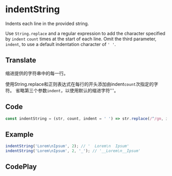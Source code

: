 # indentString

Indents each line in the provided string.

Use `String.replace` and a regular expression to add the character specified by `indent` `count` times at the start of each line.
Omit the third parameter, `indent`, to use a default indentation character of `' '`.

## Translate

缩进提供的字符串中的每一行。

使用String.replace和正则表达式在每行的开头添加由indent`count`次指定的字符。
省略第三个参数`indent`，以使用默认的缩进字符'''。

## Code

```js
const indentString = (str, count, indent = ' ') => str.replace(/^/gm, indent.repeat(count));
```

## Example

```js
indentString('Lorem\nIpsum', 2); // '  Lorem\n  Ipsum'
indentString('Lorem\nIpsum', 2, '_'); // '__Lorem\n__Ipsum'
```

## CodePlay

<template>
  <code-play codeplay-id="" />
</template>
